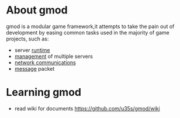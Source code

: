 # About gmod
gmod is a modular game framework,it attempts to take the pain out of development by easing common tasks used in the majority of game projects, such as:

- server [runtime](https://github.com/u35s/gmod/wiki/runtime)
- [management](https://github.com/u35s/gmod/wiki/srvm) of multiple servers
- [network communications](https://github.com/u35s/gmod/wiki/net)
- [message](//github.com/u35s/gmod/wiki/msg) packet


# Learning gmod

* read wiki for documents https://github.com/u35s/gmod/wiki
